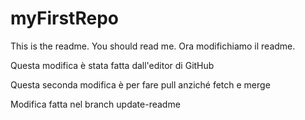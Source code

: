 # myFirstRepo
This is the readme. You should read me.
Ora modifichiamo il readme.

Questa modifica è stata fatta dall'editor di GitHub

Questa seconda modifica è per fare pull anziché fetch e merge

Modifica fatta nel branch update-readme
